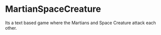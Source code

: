 # MartianSpaceCreature
Its a text based game where the Martians and Space Creature attack each other.
